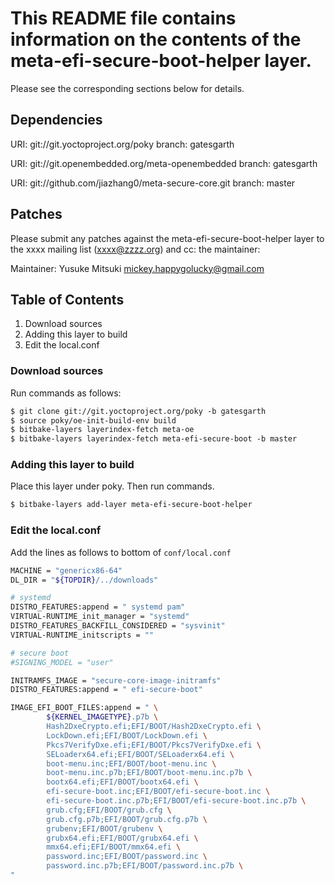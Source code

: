 # This README file contains information on the contents of the meta-efi-secure-boot-helper layer.

Please see the corresponding sections below for details.

## Dependencies

  URI: git://git.yoctoproject.org/poky
  branch: gatesgarth

  URI: git://git.openembedded.org/meta-openembedded
  branch: gatesgarth

  URI: git://github.com/jiazhang0/meta-secure-core.git
  branch: master


## Patches

Please submit any patches against the meta-efi-secure-boot-helper layer to the xxxx mailing list (xxxx@zzzz.org)
and cc: the maintainer:

Maintainer: Yusuke Mitsuki <mickey.happygolucky@gmail.com>

## Table of Contents

1. Download sources
2. Adding this layer to build
3. Edit the local.conf

###  Download sources

Run commands as follows:

```txt
$ git clone git://git.yoctoproject.org/poky -b gatesgarth
$ source poky/oe-init-build-env build
$ bitbake-layers layerindex-fetch meta-oe
$ bitbake-layers layerindex-fetch meta-efi-secure-boot -b master
```

### Adding this layer to build

Place this layer under poky. Then run commands.

```txt
$ bitbake-layers add-layer meta-efi-secure-boot-helper
```

### Edit the local.conf

Add the lines as follows to bottom of `conf/local.conf`

```bash
MACHINE = "genericx86-64"
DL_DIR = "${TOPDIR}/../downloads"

# systemd
DISTRO_FEATURES:append = " systemd pam"
VIRTUAL-RUNTIME_init_manager = "systemd"
DISTRO_FEATURES_BACKFILL_CONSIDERED = "sysvinit"
VIRTUAL-RUNTIME_initscripts = ""

# secure boot
#SIGNING_MODEL = "user"

INITRAMFS_IMAGE = "secure-core-image-initramfs"
DISTRO_FEATURES:append = " efi-secure-boot"

IMAGE_EFI_BOOT_FILES:append = " \
        ${KERNEL_IMAGETYPE}.p7b \
        Hash2DxeCrypto.efi;EFI/BOOT/Hash2DxeCrypto.efi \
        LockDown.efi;EFI/BOOT/LockDown.efi \
        Pkcs7VerifyDxe.efi;EFI/BOOT/Pkcs7VerifyDxe.efi \
        SELoaderx64.efi;EFI/BOOT/SELoaderx64.efi \
        boot-menu.inc;EFI/BOOT/boot-menu.inc \
        boot-menu.inc.p7b;EFI/BOOT/boot-menu.inc.p7b \
        bootx64.efi;EFI/BOOT/bootx64.efi \
        efi-secure-boot.inc;EFI/BOOT/efi-secure-boot.inc \
        efi-secure-boot.inc.p7b;EFI/BOOT/efi-secure-boot.inc.p7b \
        grub.cfg;EFI/BOOT/grub.cfg \
        grub.cfg.p7b;EFI/BOOT/grub.cfg.p7b \
        grubenv;EFI/BOOT/grubenv \
        grubx64.efi;EFI/BOOT/grubx64.efi \
        mmx64.efi;EFI/BOOT/mmx64.efi \
        password.inc;EFI/BOOT/password.inc \
        password.inc.p7b;EFI/BOOT/password.inc.p7b \
"
```
